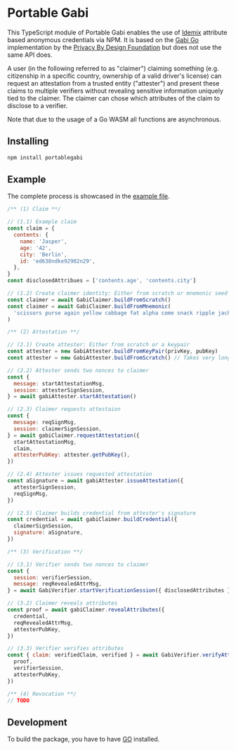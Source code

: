 # Portable Gabi

This TypeScript module of Portable Gabi enables the use of [Idemix](http://www.research.ibm.com/labs/zurich/idemix/) attribute based anonymous credentials via NPM. It is based on the [Gabi Go](https://github.com/privacybydesign/gabi) implementation by the [Privacy By Design Foundation](https://privacybydesign.foundation/) but does not use the same API does.

A user (in the following referred to as "claimer") claiming something (e.g. citizenship in a specific country, ownership of a valid driver's license) can request an attestation from a trusted entity ("attester") and present these claims to multiple verifiers without revealing sensitive information uniquely tied to the claimer. The claimer can chose which attributes of the claim to disclose to a verifier.

Note that due to the usage of a Go WASM all functions are asynchronous.

## Installing

```bash
npm install portablegabi
```

## Example

The complete process is showcased in the [example file](docs/example.ts).

```javascript
/** (1) Claim **/

// (1.1) Example claim
const claim = {
  contents: {
    name: 'Jasper',
    age: '42',
    city: 'Berlin',
    id: 'ed638ndke92902n29',
  },
}
const disclosedAttribues = ['contents.age', 'contents.city']

// (1.2) Create claimer identity: Either from scratch or mnemonic seed
const claimer = await GabiClaimer.buildFromScratch()
const claimer = await GabiClaimer.buildFromMnemonic(
  'scissors purse again yellow cabbage fat alpha come snack ripple jacket broken'
)

/** (2) Attestation **/

// (2.1) Create attester: Either from scratch or a keypair
const attester = new GabiAttester.buildFromKeyPair(privKey, pubKey)
const attester = new GabiAttester.buildFromScratch() // Takes very long due to finding huge prime numbers, ~10 minutes

// (2.2) Attester sends two nonces to claimer
const {
  message: startAttestationMsg,
  session: attesterSignSession,
} = await gabiAttester.startAttestation()

// (2.3) Claimer requests attestaion
const {
  message: reqSignMsg,
  session: claimerSignSession,
} = await gabiClaimer.requestAttestation({
  startAttestationMsg,
  claim,
  attesterPubKey: attester.getPubKey(),
})

// (2.4) Attester issues requested attestation
const aSignature = await gabiAttester.issueAttestation({
  attesterSignSession,
  reqSignMsg,
})

// (2.5) Claimer builds credential from attester's signature
const credential = await gabiClaimer.buildCredential({
  claimerSignSession,
  signature: aSignature,
})

/** (3) Verification **/

// (3.1) Verifier sends two nonces to claimer
const {
  session: verifierSession,
  message: reqRevealedAttrMsg,
} = await GabiVerifier.startVerificationSession({ disclosedAttributes })

// (3.2) Claimer reveals attributes
const proof = await gabiClaimer.revealAttributes({
  credential,
  reqRevealedAttrMsg,
  attesterPubKey,
})

// (3.3) Verifier verifies attributes
const { claim: verifiedClaim, verified } = await GabiVerifier.verifyAttributes({
  proof,
  verifierSession,
  attesterPubKey,
})

/** (4) Revocation **/
// TODO
```

## Development

To build the package, you have to have [GO](https://golang.org/) installed.
